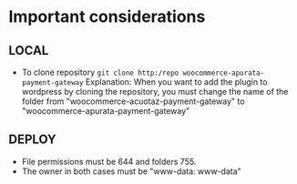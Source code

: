 # Important considerations
## LOCAL
- To clone repository
 `git clone http:/repo woocommerce-apurata-payment-gateway`
Explanation: When you want to add the plugin to wordpress by cloning the repository, you must change the name of the folder from "woocommerce-acuotaz-payment-gateway" to "woocommerce-apurata-payment-gateway"
## DEPLOY
- File permissions must be 644 and folders 755.
- The owner in both cases must be "www-data: www-data"
